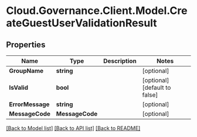 # Cloud.Governance.Client.Model.CreateGuestUserValidationResult
## Properties

Name | Type | Description | Notes
------------ | ------------- | ------------- | -------------
**GroupName** | **string** |  | [optional] 
**IsValid** | **bool** |  | [optional] [default to false]
**ErrorMessage** | **string** |  | [optional] 
**MessageCode** | **MessageCode** |  | [optional] 

[[Back to Model list]](../README.md#documentation-for-models) [[Back to API list]](../README.md#documentation-for-api-endpoints) [[Back to README]](../README.md)

